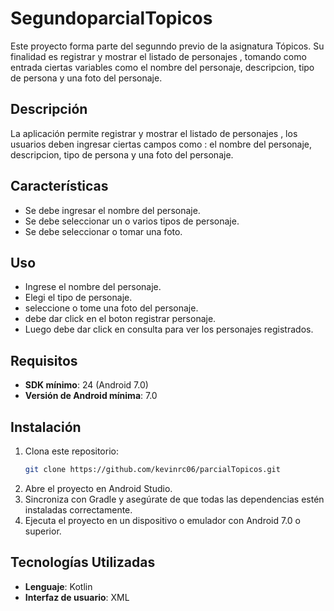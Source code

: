 # SegundoparcialTopicos
Este proyecto forma parte del segunndo previo de la asignatura Tópicos. Su finalidad es registrar y mostrar el listado de personajes , tomando como entrada ciertas variables como el nombre del personaje, descripcion, tipo de persona  y una foto del personaje.

## Descripción

La aplicación permite registrar y mostrar el listado de personajes , los usuarios deben ingresar  ciertas campos como : el nombre del personaje, descripcion, tipo de persona  y una foto del personaje.

## Características

- Se debe ingresar el nombre del personaje.
- Se debe seleccionar un o varios tipos de personaje.
- Se debe seleccionar o tomar una foto.

## Uso

- Ingrese el nombre del personaje.
- Elegi el tipo de personaje.
- seleccione o tome una foto del personaje.
- debe dar click en el boton registrar personaje.
- Luego debe dar click en consulta para ver los personajes registrados.
  

## Requisitos

- **SDK mínimo**: 24 (Android 7.0)
- **Versión de Android mínima**: 7.0

## Instalación

1. Clona este repositorio:
   ```bash
   git clone https://github.com/kevinrc06/parcialTopicos.git
2. Abre el proyecto en Android Studio.
3. Sincroniza con Gradle y asegúrate de que todas las dependencias estén instaladas correctamente.
4. Ejecuta el proyecto en un dispositivo o emulador con Android 7.0 o superior.

## Tecnologías Utilizadas

- **Lenguaje**: Kotlin
- **Interfaz de usuario**: XML

